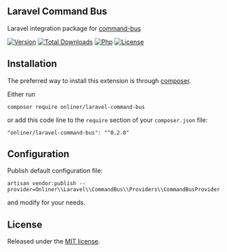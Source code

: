 Laravel Command Bus
---------------

Laravel integration package for [command-bus](https://github.com/onliner/command-bus) 

[![Version][version-badge]][version-link]
[![Total Downloads][downloads-badge]][downloads-link]
[![Php][php-badge]][php-link]
[![License][license-badge]](LICENSE)

Installation
------------

The preferred way to install this extension is through [composer](http://getcomposer.org/download/).

Either run

```shell
composer require onliner/laravel-command-bus
```

or add this code line to the `require` section of your `composer.json` file:

```
"onliner/laravel-command-bus": "^0.2.0"
```

Configuration
------------

Publish default configuration file:

```shell
artisan vendor:publish --provider=Onliner\\Laravel\\CommandBus\\Providers\\CommandBusProvider
```

and modify for your needs.

License
-------

Released under the [MIT license](LICENSE).


[version-badge]:    https://img.shields.io/packagist/v/onliner/laravel-command-bus.svg
[version-link]:     https://packagist.org/packages/onliner/laravel-command-bus
[downloads-badge]:  https://poser.pugx.org/onliner/laravel-command-bus/downloads.png
[downloads-link]:   https://packagist.org/packages/onliner/laravel-command-bus
[php-badge]:        https://img.shields.io/badge/php-7.2+-brightgreen.svg
[php-link]:         https://www.php.net/
[license-badge]:    https://img.shields.io/badge/license-MIT-brightgreen.svg
